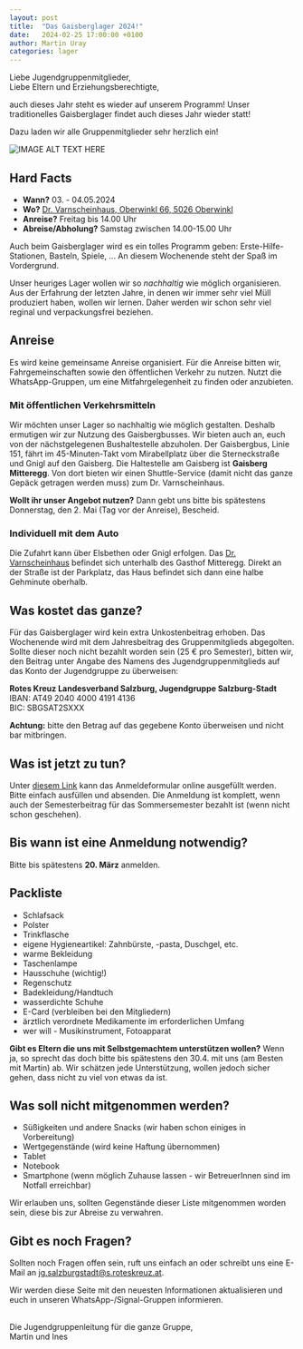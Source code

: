 ```yaml
---
layout: post
title:  "Das Gaisberglager 2024!"
date:   2024-02-25 17:00:00 +0100
author: Martin Uray
categories: lager
---
```


Liebe Jugendgruppenmitglieder,<br>
Liebe Eltern und Erziehungsberechtigte,

auch dieses Jahr steht es wieder auf unserem Programm! Unser traditionelles Gaisberglager findet auch dieses Jahr wieder statt!

Dazu laden wir alle Gruppenmitglieder sehr herzlich ein!

![IMAGE ALT TEXT HERE](https://www.red-angels.at/assets/header_gaisberg.JPG)

## Hard Facts
- **Wann?** 03. - 04.05.2024
- **Wo?** [Dr. Varnscheinhaus, Oberwinkl 66, 5026 Oberwinkl](https://goo.gl/maps/KCCQh1oP8bHLhGmK7)
- **Anreise?** Freitag bis 14.00 Uhr
- **Abreise/Abholung?** Samstag zwischen 14.00-15.00 Uhr

Auch beim Gaisberglager wird es ein tolles Programm geben: Erste-Hilfe-Stationen, Basteln, Spiele, ...
An diesem Wochenende steht der Spaß im Vordergrund.

Unser heuriges Lager wollen wir so _nachhaltig_ wie möglich organisieren. Aus der Erfahrung der letzten Jahre, in denen wir immer sehr viel Müll produziert haben, wollen wir lernen.
Daher werden wir schon sehr viel reginal und verpackungsfrei beziehen.


## Anreise
Es wird keine gemeinsame Anreise organisiert.
Für die Anreise bitten wir, Fahrgemeinschaften sowie den öffentlichen Verkehr zu nutzen.
Nutzt die WhatsApp-Gruppen, um eine Mitfahrgelegenheit zu finden oder anzubieten.

### Mit öffentlichen Verkehrsmitteln
Wir möchten unser Lager so nachhaltig wie möglich gestalten.
Deshalb ermutigen wir zur Nutzung des Gaisbergbusses.
Wir bieten auch an, euch von der nächstgelegenen Bushaltestelle abzuholen.
Der Gaisbergbus, Linie 151, fährt im 45-Minuten-Takt vom Mirabellplatz über die Sterneckstraße und Gnigl auf den Gaisberg.
Die Haltestelle am Gaisberg ist **Gaisberg Mitteregg**.
Von dort bieten wir einen Shuttle-Service (damit nicht das ganze Gepäck getragen werden muss) zum Dr. Varnscheinhaus.

**Wollt ihr unser Angebot nutzen?** Dann gebt uns bitte bis spätestens Donnerstag, den 2. Mai (Tag vor der Anreise), Bescheid.


### Individuell mit dem Auto
Die Zufahrt kann über Elsbethen oder Gnigl erfolgen. Das 
[Dr. Varnscheinhaus](https://goo.gl/maps/KCCQh1oP8bHLhGmK7) befindet sich unterhalb des Gasthof Mitteregg. Direkt an der Straße ist der Parkplatz, das Haus befindet sich dann eine halbe Gehminute oberhalb.

## Was kostet das ganze?
Für das Gaisberglager wird kein extra Unkostenbeitrag erhoben. Das Wochenende wird mit dem Jahresbeitrag des Gruppenmitglieds abgegolten. Sollte dieser noch nicht bezahlt worden sein (25 € pro Semester), bitten wir, den Beitrag unter Angabe des Namens des Jugendgruppenmitglieds auf das Konto der Jugendgruppe zu überweisen:

**Rotes Kreuz Landesverband Salzburg, Jugendgruppe Salzburg-Stadt**<br>
    IBAN:  	AT49 2040 4000 4191 4136<br>
    BIC:     	SBGSAT2SXXX


**Achtung:** bitte den Betrag auf das gegebene Konto überweisen und nicht bar mitbringen.


## Was ist jetzt zu tun?
Unter
[diesem Link](https://forms.office.com/e/dLKV71xF98)
kann das Anmeldeformular online ausgefüllt werden. Bitte einfach ausfüllen und absenden. Die Anmeldung ist komplett, wenn auch der Semesterbeitrag für das Sommersemester bezahlt ist (wenn nicht schon geschehen).

## Bis wann ist eine Anmeldung notwendig?
Bitte bis spätestens **20. März** anmelden.


## Packliste
* Schlafsack
* Polster
* Trinkflasche
* eigene Hygieneartikel: Zahnbürste, -pasta, Duschgel, etc.
* warme Bekleidung
* Taschenlampe
* Hausschuhe (wichtig!)
* Regenschutz
* Badekleidung/Handtuch
* wasserdichte Schuhe
* E-Card (verbleiben bei den Mitgliedern)
* ärztlich verordnete Medikamente im erforderlichen Umfang
* wer will - Musikinstrument, Fotoapparat

**Gibt es Eltern die uns mit Selbstgemachtem unterstützen wollen?** Wenn ja, so sprecht das doch bitte bis spätestens den 30.4. mit uns (am Besten mit Martin) ab. Wir schätzen jede Unterstützung, wollen jedoch sicher gehen, dass nicht zu viel von etwas da ist.


## Was soll nicht mitgenommen werden?
* Süßigkeiten und andere Snacks (wir haben schon einiges in Vorbereitung)
* Wertgegenstände (wird keine Haftung übernommen)
* Tablet
* Notebook
* Smartphone (wenn möglich Zuhause lassen - wir BetreuerInnen sind im Notfall
 erreichbar)

Wir erlauben uns, sollten Gegenstände dieser Liste mitgenommen worden sein, diese
bis zur Abreise zu verwahren.

## Gibt es noch Fragen?
Sollten noch Fragen offen sein, ruft uns einfach an oder schreibt uns eine E-Mail an 
[jg.salzburgstadt@s.roteskreuz.at](mailto:jg.salzburgstadt@s.roteskreuz.at).


Wir werden diese Seite mit den neuesten Informationen aktualisieren und euch in unseren WhatsApp-/Signal-Gruppen informieren.

<br>
Die Jugendgruppenleitung für die ganze Gruppe,<br>
Martin und Ines
